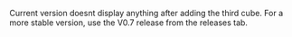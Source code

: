 Current version doesnt display anything after adding the third cube. For a more stable version, use the V0.7 release from the releases tab.
